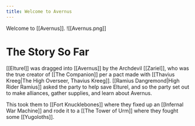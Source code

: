 ```yaml
---
title: Welcome to Avernus
---
```

Welcome to [[Avernus]].
![[Avernus.png]]
# The Story So Far
[[Elturel]] was dragged into [[Avernus]] by the Archdevil [[Zariel]], who was the true creator of [[The Companion]] per a pact made with [[Thavius Kreeg|The High Overseer, Thavius Kreeg]]. [[Ramius Dangremond|High Rider Ramius]] asked the party to help save Elturel, and so the party set out to make alliances, gather supplies, and learn about Avernus.

This took them to [[Fort Knucklebones]] where they fixed up an [[Infernal War Machine]] and rode it to a [[The Tower of Urm]] where they fought some [[Yugoloths]].